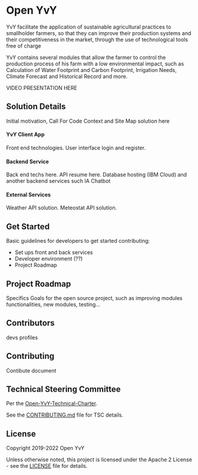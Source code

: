 # Open YvY

YvY facilitate the application of sustainable agricultural practices to smallholder farmers, so that they can improve their production systems and their competitiveness in the market, through the use of technological tools free of charge

YvY contains several modules that allow the farmer to control the production process of his farm with a low environmental impact, such as Calculation of Water Footprint and Carbon Footprint, Irrigation Needs, Climate Forecast and Historical Record and more.

VIDEO PRESENTATION HERE

## Solution Details

Initial motivation, Call For Code Context and Site Map solution here

#### YvY Client App

Front end technologies. User interface login and register. 

#### Backend Service

Back end techs here. API resume here. Database hosting (IBM Cloud) and another backend services such IA Chatbot


#### External Services

Weather API solution. Meteostat API solution.

## Get Started

Basic guidelines for developers to get started contributing:
- Set ups front and back services
- Developer environment (??)
- Project Roadmap

## Project Roadmap

Specifics Goals for the open source project, such as improving modules functionalities, new modules, testing...

## Contributors

devs profiles

## Contributing

Contibute document

## Technical Steering Committee

Per the [Open-YvY-Technical-Charter](Open-YvY-Technical-Charter.pdf).

See the [CONTRIBUTING.md](CONTRIBUTING.md) file for TSC details.

## License

Copyright 2019-2022 Open YvY

Unless otherwise noted, this project is licensed under the Apache 2 License - see the [LICENSE](LICENSE) file for details.


